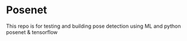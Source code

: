 # Posenet
This repo is for testing and building pose detection using ML and python posenet & tensorflow
